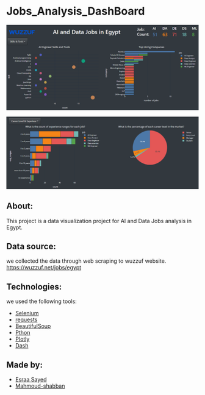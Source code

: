 # Jobs_Analysis_DashBoard


![alt](Media/Dashboard_image.png)

![alt](Media/Dashboard_image2.png)
## About:
This project is a data visualization project for AI and Data Jobs analysis in Egypt.

## Data source:
we collected the data through web scraping to wuzzuf website.
https://wuzzuf.net/jobs/egypt


## Technologies:

we used the following tools:

- [Selenium](https://selenium-python.readthedocs.io/)
- [requests](https://docs.python-requests.org/en/latest/)
- [BeautifulSoup](https://www.crummy.com/software/BeautifulSoup/bs4/doc/)
- [Pthon](https://www.python.org/)
- [Plotly](https://plotly.com/)
- [Dash](https://dash.plotly.com/)


## Made by:
- <a href="https://github.com/esraasayed98" target="_blank">Esraa Sayed</a>  
- <a href="https://github.com/Mahmoud-shabban" target="_blank">Mahmoud-shabban</a>  
